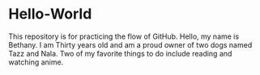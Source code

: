 # Hello-World
This repository is for practicing the flow of GitHub.
Hello, my name is Bethany. I am Thirty years old and am a proud owner of two dogs named Tazz and Nala.
Two of my favorite things to do include reading and watching anime.
